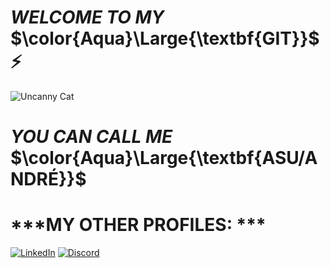 # ***WELCOME TO MY*** $\color{Aqua}\Large{\textbf{GIT}}$ ⚡
  
![Uncanny Cat](https://media.tenor.com/Oee1T9EpfHwAAAAi/uncanny-cat-golf-peak.gif)

# ***YOU CAN CALL ME*** $\color{Aqua}\Large{\textbf{ASU/ANDRÉ}}$

<div>
  
</div>

# ***MY OTHER PROFILES: ***
[![LinkedIn](https://custom-icon-badges.demolab.com/badge/LinkedIn-0A66C2?logo=linkedin-white&logoColor=fff)](https://www.linkedin.com/in/andré-emygdio-ferreira-46bb32219)
[![Discord](https://img.shields.io/badge/Discord-%235865F2.svg?&logo=discord&logoColor=white)](https://discordapp.com/users/412318343819952129)





<!--
**Asuyz/Asuyz** is a ✨ _special_ ✨ repository because its `README.md` (this file) appears on your GitHub profile.

Here are some ideas to get you started:

- 🔭 I’m currently working on ...
- 🌱 I’m currently learning ...
- 👯 I’m looking to collaborate on ...
- 🤔 I’m looking for help with ...
- 💬 Ask me about ...
- 📫 How to reach me: ...
- 😄 Pronouns: ...
- ⚡ Fun fact: ...
-->
